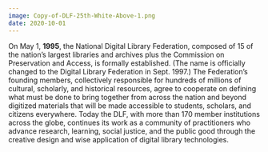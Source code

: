 ```yaml
---
image: Copy-of-DLF-25th-White-Above-1.png
date: 2020-10-01
---
```


On May 1, **1995**, the National Digital Library Federation, composed of 15 of the nation’s largest libraries and archives plus the Commission on Preservation and Access, is formally established. (The name is officially changed to the Digital Library Federation in Sept. 1997.) The Federation’s founding members, collectively responsible for hundreds of millions of cultural, scholarly, and historical resources, agree to cooperate on defining what must be done to bring together from across the nation and beyond digitized materials that will be made accessible to students, scholars, and citizens everywhere. Today the DLF, with more than 170 member institutions across the globe, continues its work as a community of practitioners who advance research, learning, social justice, and the public good through the creative design and wise application of digital library technologies.